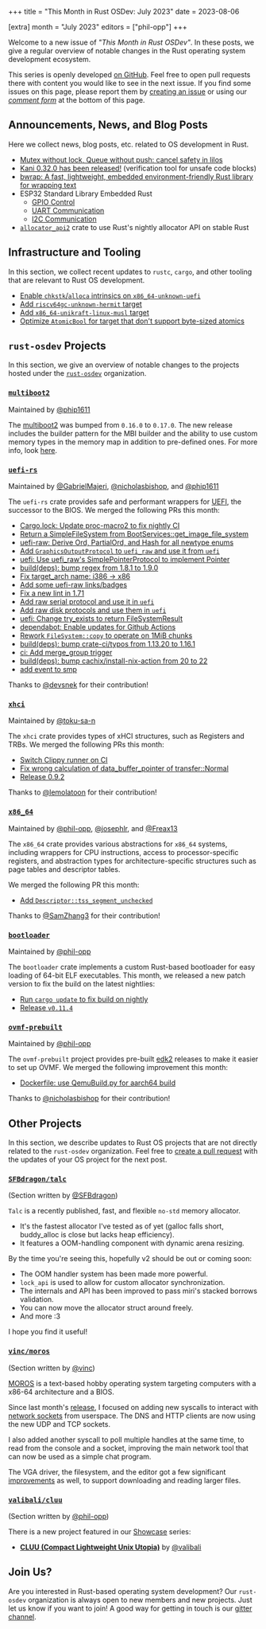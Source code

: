 +++
title = "This Month in Rust OSDev: July 2023"
date = 2023-08-06

[extra]
month = "July 2023"
editors = ["phil-opp"]
+++

Welcome to a new issue of _"This Month in Rust OSDev"_. In these posts, we give a regular overview of notable changes in the Rust operating system development ecosystem.

<!-- more -->

This series is openly developed [on GitHub](https://github.com/rust-osdev/homepage/). Feel free to open pull requests there with content you would like to see in the next issue. If you find some issues on this page, please report them by [creating an issue](https://github.com/rust-osdev/homepage/issues/new) or using our <a href="#comment-form">_comment form_</a> at the bottom of this page.

<!--
    This is a draft for the upcoming "This Month in Rust OSDev (July 2023)" post.
    Feel free to create pull requests against the `next` branch to add your
    content here.
    Please take a look at the past posts on https://rust-osdev.com/ to see the
    general structure of these posts.
-->

## Announcements, News, and Blog Posts

Here we collect news, blog posts, etc. related to OS development in Rust.

<!--
Please follow this template:

- [Title](https://example.com)
  - (optional) Some additional context
-->

- [Mutex without lock, Queue without push: cancel safety in lilos](https://cliffle.com/blog/lilos-cancel-safety/)
- [Kani 0.32.0 has been released!](https://www.reddit.com/r/KaniRustVerifier/comments/14xytrg/kani_0320_has_been_released/) (verification tool for unsafe code blocks)
- [bwrap: A fast, lightweight, embedded environment-friendly Rust library for wrapping text](https://www.reddit.com/r/rust/comments/151usd5/bwrap_a_fast_lightweight_embedded/)
- ESP32 Standard Library Embedded Rust
  - [GPIO Control](https://apollolabsblog.hashnode.dev/esp32-standard-library-embedded-rust-gpio-control)
  - [UART Communication](https://apollolabsblog.hashnode.dev/esp32-standard-library-embedded-rust-uart-communication)
  - [I2C Communication](https://apollolabsblog.hashnode.dev/esp32-standard-library-embedded-rust-i2c-communication)
- [`allocator_api2`](https://docs.rs/allocator-api2/latest/allocator_api2/) crate to use Rust's nightly allocator API on stable Rust

## Infrastructure and Tooling

In this section, we collect recent updates to `rustc`, `cargo`, and other tooling that are relevant to Rust OS development.

<!--
    Please use the following template:

- [Title](https://example.com)
  - (optional) Some additional context
-->

- [Enable `chkstk`/`alloca` intrinsics on `x86_64-unknown-uefi`](https://github.com/rust-lang/compiler-builtins/pull/541)
- [Add `riscv64gc-unknown-hermit` target](https://github.com/rust-lang/rust/pull/114004)
- [Add `x86_64-unikraft-linux-musl` target](https://github.com/rust-lang/rust/pull/113411)
- [Optimize `AtomicBool` for target that don't support byte-sized atomics](https://github.com/rust-lang/rust/pull/114034)


## `rust-osdev` Projects

In this section, we give an overview of notable changes to the projects hosted under the [`rust-osdev`](https://github.com/rust-osdev/about) organization.

<!--
    Please use the following template:

    ### [`repo_name`](https://github.com/rust-osdev/repo_name)
    <span class="maintainers">Maintained by [@maintainer_1](https://github.com/maintainer_1)</span>

    The `repo_name` crate ...<<short introduction>>...

    We merged the following changes this month:
    <<changelog, either in list or text form>>
-->

### [`multiboot2`](https://github.com/rust-osdev/multiboot2)
<span class="maintainers">Maintained by [@phip1611](https://github.com/phip1611)</span>

The [multiboot2](https://crates.io/crates/multiboot2) was bumped from `0.16.0` 
to `0.17.0`. The new release includes the builder pattern for the MBI builder 
and the ability to use custom memory types in the memory map in addition to 
pre-defined ones. For more info, look [here](https://docs.rs/multiboot2/0.17.0/multiboot2/struct.MemoryAreaTypeId.html).

### [`uefi-rs`](https://github.com/rust-osdev/uefi-rs)
<span class="maintainers">Maintained by [@GabrielMajeri](https://github.com/GabrielMajeri), [@nicholasbishop](https://github.com/nicholasbishop), and [@phip1611](https://github.com/phip1611)</span>

The `uefi-rs` crate provides safe and performant wrappers for [UEFI](https://en.wikipedia.org/wiki/Unified_Extensible_Firmware_Interface), the successor to the BIOS. We merged the following PRs this month:

- [Cargo.lock: Update proc-macro2 to fix nightly CI](https://github.com/rust-osdev/uefi-rs/pull/885)
- [Return a SimpleFileSystem from BootServices::get_image_file_system](https://github.com/rust-osdev/uefi-rs/pull/886)
- [uefi-raw: Derive Ord, PartialOrd, and Hash for all newtype enums](https://github.com/rust-osdev/uefi-rs/pull/887)
- [Add `GraphicsOutputProtocol` to `uefi_raw` and use it from `uefi`](https://github.com/rust-osdev/uefi-rs/pull/888)
- [uefi: Use uefi_raw's SimplePointerProtocol to implement Pointer](https://github.com/rust-osdev/uefi-rs/pull/889)
- [build(deps): bump regex from 1.8.1 to 1.9.0](https://github.com/rust-osdev/uefi-rs/pull/890)
- [Fix target_arch name: i386 -> x86](https://github.com/rust-osdev/uefi-rs/pull/891)
- [Add some uefi-raw links/badges](https://github.com/rust-osdev/uefi-rs/pull/892)
- [Fix a new lint in 1.71](https://github.com/rust-osdev/uefi-rs/pull/894)
- [Add raw serial protocol and use it in `uefi`](https://github.com/rust-osdev/uefi-rs/pull/897)
- [Add raw disk protocols and use them in `uefi`](https://github.com/rust-osdev/uefi-rs/pull/895)
- [uefi: Change try_exists to return FileSystemResult<bool>](https://github.com/rust-osdev/uefi-rs/pull/898)
- [dependabot: Enable updates for Github Actions](https://github.com/rust-osdev/uefi-rs/pull/900)
- [Rework `FileSystem::copy` to operate on 1MiB chunks](https://github.com/rust-osdev/uefi-rs/pull/899)
- [build(deps): bump crate-ci/typos from 1.13.20 to 1.16.1](https://github.com/rust-osdev/uefi-rs/pull/902)
- [ci: Add merge_group trigger](https://github.com/rust-osdev/uefi-rs/pull/903)
- [build(deps): bump cachix/install-nix-action from 20 to 22](https://github.com/rust-osdev/uefi-rs/pull/901)
- [add event to smp](https://github.com/rust-osdev/uefi-rs/pull/907)

Thanks to [@devsnek](https://github.com/devsnek) for their contribution!


### [`xhci`](https://github.com/rust-osdev/xhci)
<span class="maintainers">Maintained by [@toku-sa-n](https://github.com/toku-sa-n)</span>

The `xhci` crate provides types of xHCI structures, such as Registers and TRBs. We merged the following PRs this month:

- [Switch Clippy runner on CI](https://github.com/rust-osdev/xhci/pull/156)
- [Fix wrong calculation of data_buffer_pointer of transfer::Normal](https://github.com/rust-osdev/xhci/pull/154)
- [Release 0.9.2](https://github.com/rust-osdev/xhci/pull/157)

Thanks to [@lemolatoon](https://github.com/lemolatoon) for their contribution!


### [`x86_64`](https://github.com/rust-osdev/x86_64)
<span class="maintainers">Maintained by [@phil-opp](https://github.com/phil-opp), [@josephlr](https://github.com/orgs/rust-osdev/people/josephlr), and [@Freax13](https://github.com/orgs/rust-osdev/people/Freax13)</span>

The `x86_64` crate provides various abstractions for `x86_64` systems, including wrappers for CPU instructions, access to processor-specific registers, and abstraction types for architecture-specific structures such as page tables and descriptor tables.

We merged the following PR this month:

- [Add `Descriptor::tss_segment_unchecked`](https://github.com/rust-osdev/x86_64/pull/428)

Thanks to [@SamZhang3](https://github.com/SamZhang3) for their contribution!


### [`bootloader`](https://github.com/rust-osdev/bootloader)
<span class="maintainers">Maintained by [@phil-opp](https://github.com/phil-opp)</span>

The `bootloader` crate implements a custom Rust-based bootloader for easy loading of 64-bit ELF executables. This month, we released a new patch version to fix the build on the latest nightlies:

- [Run `cargo update` to fix build on nightly](https://github.com/rust-osdev/bootloader/pull/385)
- [Release `v0.11.4`](https://github.com/rust-osdev/bootloader/pull/386)


### [`ovmf-prebuilt`](https://github.com/rust-osdev/ovmf-prebuilt)
<span class="maintainers">Maintained by [@phil-opp](https://github.com/phil-opp)</span>

The `ovmf-prebuilt` project provides pre-built [edk2](https://github.com/tianocore/edk2) releases to make it easier to set up OVMF. We merged the following improvement this month:

- [Dockerfile: use QemuBuild.py for aarch64 build](https://github.com/rust-osdev/ovmf-prebuilt/pull/2)

Thanks to [@nicholasbishop](https://github.com/nicholasbishop) for their contribution!

## Other Projects

In this section, we describe updates to Rust OS projects that are not directly related to the `rust-osdev` organization. Feel free to [create a pull request](https://github.com/rust-osdev/homepage/pulls) with the updates of your OS project for the next post.


<!--
    Please use the following template:

    ### [`owner_name/repo_name`](https://github.com/rust-osdev/owner_name/repo_name)
    <span class="maintainers">(Section written by [@your_github_name](https://github.com/your_github_name))</span>

    ...<<your project updates>>...
-->


### [`SFBdragon/talc`](https://github.com/SFBdragon/talc)
<span class="maintainers">(Section written by [@SFBdragon](https://github.com/SFBdragon))</span>

`Talc` is a recently published, fast, and flexible `no-std` memory allocator. 
* It's the fastest allocator I've tested as of yet (galloc falls short, buddy_alloc is close but lacks heap efficiency).
* It features a OOM-handling component with dynamic arena resizing.

By the time you're seeing this, hopefully v2 should be out or coming soon:
* The OOM handler system has been made more powerful.
* `lock_api` is used to allow for custom allocator synchronization.
* The internals and API has been improved to pass miri's stacked borrows validation.
* You can now move the allocator struct around freely.
* And more :3

I hope you find it useful!

### [`vinc/moros`](https://github.com/vinc/moros)
<span class="maintainers">(Section written by [@vinc](https://github.com/vinc))</span>

[MOROS](http://moros.cc) is a text-based hobby operating system targeting computers with a x86-64 architecture and a BIOS.

Since last month's [release](https://github.com/vinc/moros/releases/tag/v0.10.0), I focused on adding new syscalls to interact with [network sockets](https://github.com/vinc/moros/pull/512) from userspace. The DNS and HTTP clients are now using the new UDP and TCP sockets.

I also added another syscall to poll multiple handles at the same time, to read from the console and a socket, improving the main network tool that can now be used as a simple chat program.

The VGA driver, the filesystem, and the editor got a few significant [improvements](https://github.com/vinc/moros/blob/trunk/CHANGELOG.md) as well, to support downloading and reading larger files.

### [`valibali/cluu`](https://github.com/valibali/cluu)
<span class="maintainers">(Section written by [@phil-opp](https://github.com/phil-opp))</span>

There is a new project featured in our [Showcase](@/showcase/_index.md) series:

- [**CLUU (Compact Lightweight Unix Utopia)**](@/showcase/cluu/index.md) by [@valibali](https://github.com/valibali)



## Join Us?

Are you interested in Rust-based operating system development? Our `rust-osdev` organization is always open to new members and new projects. Just let us know if you want to join! A good way for getting in touch is our [gitter channel](https://gitter.im/rust-osdev/Lobby).
